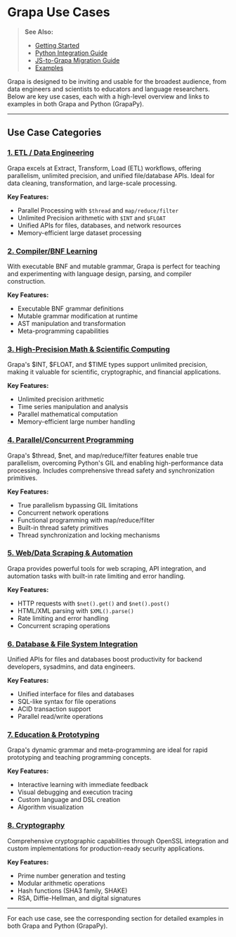 # Grapa Use Cases

> **See Also:**
> - [Getting Started](../GETTING_STARTED.md)
> - [Python Integration Guide](../PYTHON_INTEGRATION.md)
> - [JS-to-Grapa Migration Guide](../migrations/JS_TO_GRAPA_MIGRATION.md)
> - [Examples](../EXAMPLES.md)

Grapa is designed to be inviting and usable for the broadest audience, from data engineers and scientists to educators and language researchers. Below are key use cases, each with a high-level overview and links to examples in both Grapa and Python (GrapaPy).

---

## Use Case Categories

### [1. ETL / Data Engineering](etl_data_engineering.md)
Grapa excels at Extract, Transform, Load (ETL) workflows, offering parallelism, unlimited precision, and unified file/database APIs. Ideal for data cleaning, transformation, and large-scale processing.

**Key Features:**
- Parallel Processing with `$thread` and `map/reduce/filter`
- Unlimited Precision arithmetic with `$INT` and `$FLOAT`
- Unified APIs for files, databases, and network resources
- Memory-efficient large dataset processing

### [2. Compiler/BNF Learning](compiler_bnf_learning.md)
With executable BNF and mutable grammar, Grapa is perfect for teaching and experimenting with language design, parsing, and compiler construction.

**Key Features:**
- Executable BNF grammar definitions
- Mutable grammar modification at runtime
- AST manipulation and transformation
- Meta-programming capabilities

### [3. High-Precision Math & Scientific Computing](high_precision_math.md)
Grapa's $INT, $FLOAT, and $TIME types support unlimited precision, making it valuable for scientific, cryptographic, and financial applications.

**Key Features:**
- Unlimited precision arithmetic
- Time series manipulation and analysis
- Parallel mathematical computation
- Memory-efficient large number handling

### [4. Parallel/Concurrent Programming](parallel_concurrent_programming.md)
Grapa's $thread, $net, and map/reduce/filter features enable true parallelism, overcoming Python's GIL and enabling high-performance data processing. Includes comprehensive thread safety and synchronization primitives.

**Key Features:**
- True parallelism bypassing GIL limitations
- Concurrent network operations
- Functional programming with map/reduce/filter
- Built-in thread safety primitives
- Thread synchronization and locking mechanisms

### [5. Web/Data Scraping & Automation](web_data_scraping.md)
Grapa provides powerful tools for web scraping, API integration, and automation tasks with built-in rate limiting and error handling.

**Key Features:**
- HTTP requests with `$net().get()` and `$net().post()`
- HTML/XML parsing with `$XML().parse()`
- Rate limiting and error handling
- Concurrent scraping operations

### [6. Database & File System Integration](database_file_system.md)
Unified APIs for files and databases boost productivity for backend developers, sysadmins, and data engineers.

**Key Features:**
- Unified interface for files and databases
- SQL-like syntax for file operations
- ACID transaction support
- Parallel read/write operations

### [7. Education & Prototyping](education_prototyping.md)
Grapa's dynamic grammar and meta-programming are ideal for rapid prototyping and teaching programming concepts.

**Key Features:**
- Interactive learning with immediate feedback
- Visual debugging and execution tracing
- Custom language and DSL creation
- Algorithm visualization

### [8. Cryptography](cryptography.md)
Comprehensive cryptographic capabilities through OpenSSL integration and custom implementations for production-ready security applications.

**Key Features:**
- Prime number generation and testing
- Modular arithmetic operations
- Hash functions (SHA3 family, SHAKE)
- RSA, Diffie-Hellman, and digital signatures

---

For each use case, see the corresponding section for detailed examples in both Grapa and Python (GrapaPy). 